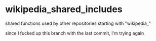# wikipedia_shared_includes

shared functions used by other repositories starting with "wikipedia_"

since I fucked up this branch with the last commit, I'm trying again
